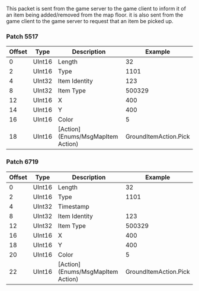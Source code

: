 This packet is sent from the game server to the game client to inform it of an item being added/removed from the map floor. it is also sent from the game client to the game server to request that an item be picked up.

### Patch 5517

| Offset | Type | Description | Example |
| -------- | -------- | -------- | -------- |
| 0 | UInt16 | Length | 32 |
| 2 | UInt16 | Type | 1101 |
| 4 | UInt32 | Item Identity | 123 |
| 8 | UInt32 | Item Type | 500329 |
| 12 | UInt16 | X | 400 |
| 14 | UInt16 | Y | 400 |
| 16 | UInt16 | Color | 5 |
| 18 | UInt16 | [Action](Enums/MsgMapItem Action) | GroundItemAction.Pick |

### Patch 6719

| Offset | Type | Description | Example |
| -------- | -------- | -------- | -------- |
| 0 | UInt16 | Length | 32 |
| 2 | UInt16 | Type | 1101 |
| 4 | UInt32 | Timestamp |  |
| 8 | UInt32 | Item Identity | 123 |
| 12 | UInt32 | Item Type | 500329 |
| 16 | UInt16 | X | 400 |
| 18 | UInt16 | Y | 400 |
| 20 | UInt16 | Color | 5 |
| 22 | UInt16 | [Action](Enums/MsgMapItem Action) | GroundItemAction.Pick |
